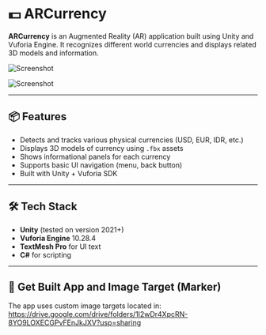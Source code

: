 # 💵 ARCurrency

**ARCurrency** is an Augmented Reality (AR) application built using Unity and Vuforia Engine. It recognizes different world currencies and displays related 3D models and information.

![Screenshot](https://imgur.com/S5nyQSQ.jpeg)

![Screenshot](https://imgur.com/22vAvtS.jpeg)

---

## 📦 Features

- Detects and tracks various physical currencies (USD, EUR, IDR, etc.)
- Displays 3D models of currency using `.fbx` assets
- Shows informational panels for each currency
- Supports basic UI navigation (menu, back button)
- Built with Unity + Vuforia SDK

---

## 🛠️ Tech Stack

- **Unity** (tested on version 2021+)
- **Vuforia Engine** 10.28.4
- **TextMesh Pro** for UI text
- **C#** for scripting

---

## 🍎 Get Built App and Image Target (Marker)

The app uses custom image targets located in:
https://drive.google.com/drive/folders/1l2wDr4XpcRN-8YO9LOXECGPvFEnJkJXV?usp=sharing

